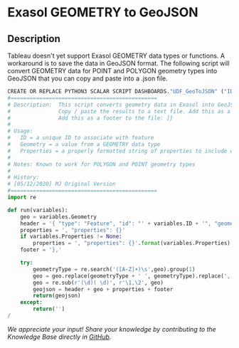 # Exasol GEOMETRY to GeoJSON 
## Description

Tableau doesn't yet support Exasol GEOMETRY data types or functions. A workaround is to save the data in GeoJSON format. The following script will convert GEOMETRY data for POINT and POLYGON geometry types into GeoJSON that you can copy and paste into a .json file.

```python
CREATE OR REPLACE PYTHON3 SCALAR SCRIPT DASHBOARDS."UDF_GeoToJSON" ("ID" VARCHAR(1000), "Geometry" VARCHAR(2000000), "Properties" VARCHAR(10000)) RETURNS VARCHAR(2000000) AS
#==============================================
# Description:  This script converts geometry data in Exasol into GeoJSON features. A comma is added to the end o every result, which will need to be removed from the last record.
#               Copy / paste the results to a text file. Add this as a header to the file: {"type": "FeatureCollection","features": [
#               Add this as a footer to the file: ]}
#
# Usage:
#   ID = a unique ID to associate with feature
#   Geometry = a value from a GEOMETRY data type
#   Properties = a properly formatted string of properties to include with the feature (e.g. {"property1": "string1", "property2": value2})
#
# Notes: Known to work for POLYGON and POINT geometry types
#
# History:
# [05/12/2020] MJ Original Version
#==============================================
import re

def run(variables):
    geo = variables.Geometry
    header = '{ "type": "Feature", "id": "' + variables.ID + '", "geometry": '
    properties = ', "properties": {}'
    if variables.Properties != None:
        properties = ', "properties": {}'.format(variables.Properties)
    footer = '},'

    try:
        geometryType = re.search('([A-Z]+)\s',geo).group(1)
        geo = geo.replace(geometryType + ' ', geometryType).replace(', ', '], [').replace(geometryType,'{ "type": "' + geometryType.title() + '", "coordinates": ' + ('' if geometryType == 'POINT' else '[')).replace('(','[').replace(')',']') + ('' if geometryType == 'POINT' else ']') + '}'
        geo = re.sub(r'(\d)( \d)', r'\1,\2', geo)
        geojson = header + geo + properties + footer
        return(geojson)
    except:
        return('')
/
```

*We appreciate your input! Share your knowledge by contributing to the Knowledge Base directly in [GitHub](https://github.com/exasol/public-knowledgebase).* 